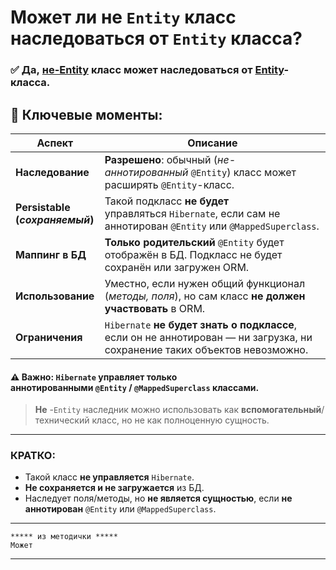 # Может ли не `Entity` класс наследоваться от `Entity` класса?

### ✅ **Да**, <u>не-Entity</u> класс **может** наследоваться от <u>Entity</u>-класса.

## 📌 **Ключевые моменты:**

| **Аспект**                      | **Описание**                                                                                                               |
| ------------------------------- | -------------------------------------------------------------------------------------------------------------------------- |
| **Наследование**                | **Разрешено**: обычный (_не-аннотированный_ `@Entity`) класс может расширять `@Entity`-класс.                              |
| **Persistable (_сохраняемый_)** | Такой подкласс **не будет** управляться `Hibernate`, если сам не аннотирован `@Entity` или `@MappedSuperclass`.            |
| **Маппинг в БД**                | **Только родительский** `@Entity` будет отображён в БД. Подкласс не будет сохранён или загружен ORM.                       |
| **Использование**               | Уместно, если нужен общий функционал (_методы, поля_), но сам класс **не должен участвовать** в ORM.                       |
| **Ограничения**                 | `Hibernate` **не будет знать о подклассе**, если он не аннотирован — ни загрузка, ни сохранение таких объектов невозможно. |
#### ⚠️ **Важно:** `Hibernate` управляет **только аннотированными** `@Entity` / `@MappedSuperclass` классами.
> **Не** -`Entity` наследник можно использовать как **вспомогательный**/технический класс, но не как полноценную сущность.

---
### КРАТКО:
- Такой класс **не управляется** `Hibernate`.
- **Не сохраняется и не загружается** из БД.
- Наследует поля/методы, но **не является сущностью**, если **не аннотирован** `@Entity` или `@MappedSuperclass`.

---

```
***** из методички *****
Может
```

---

